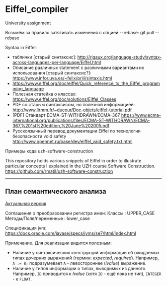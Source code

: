 # Eiffel_compiler
University assignment

Возьмём за правило затягивать изменения с опцией --rebase:
git pull --rebase

Syntax in Eiffel:
- таблички [старый синтаксис]: http://rigaux.org/language-study/syntax-across-languages-per-language/Eiffel.html
- Описание различных statement с различными вариантами их использования [старый синтаксис?]: https://www.infor.uva.es/~felix/priii/sintaxis.html
- https://www.eiffel.org/doc/eiffel/Quick_reference_to_the_Eiffel_programming_language
- Полезная статейка о классах: https://www.eiffel.org/doc/solutions/Eiffel_Classes
- PDF со старым синтаксисом, но полезной информацией: http://www.lirmm.fr/~ducour/Doc-objets/eiffel-tutorial.pdf
- [PDF] Стандарт ECMA-ST-WITHDRAWN/ECMA-367 https://www.ecma-international.org/publications/files/ECMA-ST-WITHDRAWN/ECMA-367,%201st%20edition,%20June%202005.pdf
- Русскоязычный перевод документации Eiffel по технологии безопасности void safety http://www.opennet.ru/base/dev/eiffel_vaid_safety.txt.html


Примеры кода uzh-software-construction

This repository holds various snippets of Eiffel in order to illustrate particular concepts I explained in the UZH course Software Construction.
https://github.com/rmatil/uzh-software-construction

---

## План семантического анализа ##
[Актуальная версия](https://docs.google.com/document/d/1D-gCdS3YgGxxdEQcVWEHZuipn_IHiS1_ANfpnq0YQLo/edit?usp=sharing)

Соглашения о преобразовании регистра имен:
Классы : UPPER_CASE
Методы/Поля/переменные : lower_case

Спецификация jvm: https://docs.oracle.com/javase/specs/jvms/se7/html/index.html

Примечание. Для реализации видится полезным:
 - Наличие у синтаксических конструкций информации об ожидаемых типах дочерних выражений (термин: *expected*, *required*). Например, `A := B;` подразумевает `A` - левостороннее (*lvalue*) выражение.
 - Наличие у типов информации о типах, выводимых из данного. Например, `ID` приводится к *lvalue* (хотя `ID` - ещё пока не тип), `INTEGER` - к `FLOAT`.
